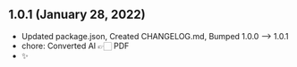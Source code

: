 ## 1.0.1 (January 28, 2022)
- Updated package.json, Created CHANGELOG.md, Bumped 1.0.0 –> 1.0.1
- chore: Converted AI 👉🏻 PDF
- ✨

